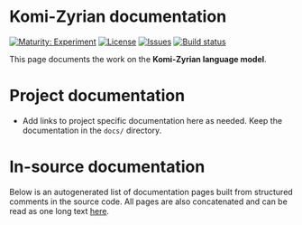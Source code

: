 # Komi-Zyrian documentation

[![Maturity: Experiment](https://img.shields.io/badge/Maturity-Experiment-black.svg)](https://giellalt.github.io/MaturityClassification.html)
[![License](https://img.shields.io/github/license/giellalt/template-lang-kpv)](https://raw.githubusercontent.com/giellalt/lang-kpv/develop/LICENSE)
[![Issues](https://img.shields.io/github/issues/giellalt/lang-kpv)](https://github.com/giellalt/lang-kpv/issues)
[![Build status](https://github.com/giellalt/lang-kpv/workflows/Speller%20CI+CD/badge.svg)](https://github.com/giellalt/lang-kpv/actions)

This page documents the work on the **Komi-Zyrian language model**. 

# Project documentation

* Add links to project specific documentation here as needed. Keep the documentation in the `docs/` directory.

# In-source documentation

Below is an autogenerated list of documentation pages built from structured comments in the source code. All pages are also concatenated and can be read as one long text [here](kpv.md).
